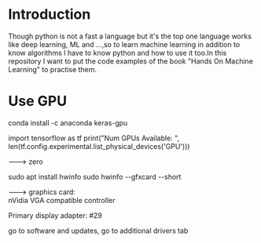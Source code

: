 # Introduction
Though python is not a fast a language but it's the top one language works like deep learning, ML and ...,so to learn
machine learning in addition to know algorithms I have to know python and how to use it too.In this repository I want to
put the code examples of the book "Hands On Machine Learning" to practise them.

# Use GPU
conda install -c anaconda keras-gpu

import tensorflow as tf
print("Num GPUs Available: ", len(tf.config.experimental.list_physical_devices('GPU')))

---> zero

sudo apt install hwinfo
sudo hwinfo  --gfxcard --short

--->
graphics card:                                                  
                       nVidia VGA compatible controller

Primary display adapter: #29


go to software and updates,
go to additional drivers tab
